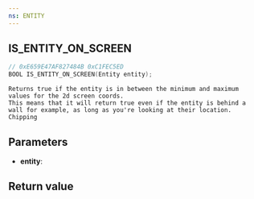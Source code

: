 ```yaml
---
ns: ENTITY
---
```

## IS_ENTITY_ON_SCREEN

```c
// 0xE659E47AF827484B 0xC1FEC5ED
BOOL IS_ENTITY_ON_SCREEN(Entity entity);
```

```
Returns true if the entity is in between the minimum and maximum values for the 2d screen coords.   
This means that it will return true even if the entity is behind a wall for example, as long as you're looking at their location.   
Chipping  
```

## Parameters
* **entity**: 

## Return value
